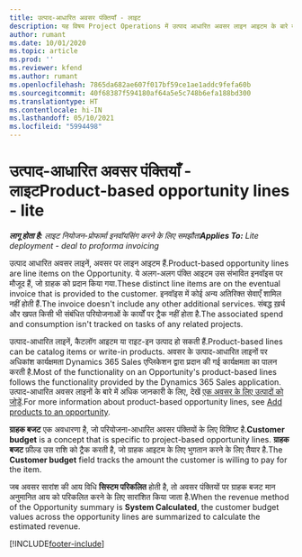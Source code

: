 ```yaml
---
title: उत्पाद-आधारित अवसर पंक्तियाँ - लाइट
description: यह विषय Project Operations में उत्पाद आधारित अवसर लाइन आइटम के बारे में जानकारी प्रदान करता है.
author: rumant
ms.date: 10/01/2020
ms.topic: article
ms.prod: ''
ms.reviewer: kfend
ms.author: rumant
ms.openlocfilehash: 7865da682ae607f017bf59ce1ae1addc9fefa60b
ms.sourcegitcommit: 40f68387f594180af64a5e5c748b6efa188bd300
ms.translationtype: HT
ms.contentlocale: hi-IN
ms.lasthandoff: 05/10/2021
ms.locfileid: "5994498"
---
```

# <a name="product-based-opportunity-lines---lite"></a><span data-ttu-id="d109c-103">उत्पाद-आधारित अवसर पंक्तियाँ - लाइट</span><span class="sxs-lookup"><span data-stu-id="d109c-103">Product-based opportunity lines - lite</span></span>

<span data-ttu-id="d109c-104">_**लागू होता है:** लाइट नियोजन-प्रोफार्मा इनवॉयसिंग करने के लिए समझौता_</span><span class="sxs-lookup"><span data-stu-id="d109c-104">_**Applies To:** Lite deployment - deal to proforma invoicing_</span></span>

<span data-ttu-id="d109c-105">उत्पाद आधारित अवसर लाइनें, अवसर पर लाइन आइटम हैं.</span><span class="sxs-lookup"><span data-stu-id="d109c-105">Product-based opportunity lines are line items on the Opportunity.</span></span> <span data-ttu-id="d109c-106">ये अलग-अलग पंक्ति आइटम उस संभावित इनवॉइस पर मौजूद हैं, जो ग्राहक को प्रदान किया गया.</span><span class="sxs-lookup"><span data-stu-id="d109c-106">These distinct line items are on the eventual invoice that is provided to the customer.</span></span> <span data-ttu-id="d109c-107">इनवॉइस में कोई अन्य अतिरिक्त सेवाएँ शामिल नहीं होती हैं.</span><span class="sxs-lookup"><span data-stu-id="d109c-107">The invoice doesn't include any other additional services.</span></span> <span data-ttu-id="d109c-108">संबद्ध ख़र्च और खपत किसी भी संबंधित परियोजनाओं के कार्यों पर ट्रैक नहीं होता है.</span><span class="sxs-lookup"><span data-stu-id="d109c-108">The associated spend and consumption isn't tracked on tasks of any related projects.</span></span>

<span data-ttu-id="d109c-109">उत्पाद-आधारित लाइनें, कैटलॉग आइटम या राइट-इन उत्पाद हो सकती हैं.</span><span class="sxs-lookup"><span data-stu-id="d109c-109">Product-based lines can be catalog items or write-in products.</span></span> <span data-ttu-id="d109c-110">अवसर के उत्पाद-आधारित लाइनों पर अधिकांश कार्यक्षमता Dynamics 365 Sales एप्लिकेशन द्वारा प्रदान की गई कार्यक्षमता का पालन करती है.</span><span class="sxs-lookup"><span data-stu-id="d109c-110">Most of the functionality on an Opportunity's product-based lines follows the functionality provided by the Dynamics 365 Sales application.</span></span> <span data-ttu-id="d109c-111">उत्पाद-आधारित अवसर लाइनों के बारे में अधिक जानकारी के लिए, देखें [एक अवसर के लिए उत्पादों को जोड़ें](/dynamics365/sales-enterprise/add-products-opportunity).</span><span class="sxs-lookup"><span data-stu-id="d109c-111">For more information about product-based opportunity lines, see [Add products to an opportunity](/dynamics365/sales-enterprise/add-products-opportunity).</span></span>

<span data-ttu-id="d109c-112">**ग्राहक बजट** एक अवधारणा है, जो परियोजना-आधारित अवसर पंक्तियों के लिए विशिष्ट है.</span><span class="sxs-lookup"><span data-stu-id="d109c-112">**Customer budget** is a concept that is specific to project-based opportunity lines.</span></span> <span data-ttu-id="d109c-113">**ग्राहक बजट** फ़ील्ड उस राशि को ट्रैक करती है, जो ग्राहक आइटम के लिए भुगतान करने के लिए तैयार है.</span><span class="sxs-lookup"><span data-stu-id="d109c-113">The **Customer budget** field tracks the amount the customer is willing to pay for the item.</span></span>

<span data-ttu-id="d109c-114">जब अवसर सारांश की आय विधि **सिस्टम परिकलित** होती है, तो अवसर पंक्तियों पर ग्राहक बजट मान अनुमानित आय को परिकलित करने के लिए सारांशित किया जाता है.</span><span class="sxs-lookup"><span data-stu-id="d109c-114">When the revenue method of the Opportunity summary is **System Calculated**, the customer budget values across the opportunity lines are summarized to calculate the estimated revenue.</span></span> 



[!INCLUDE[footer-include](../../includes/footer-banner.md)]